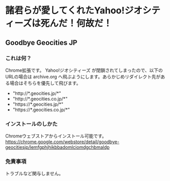 
# 諸君らが愛してくれたYahoo!ジオシティーズは死んだ！何故だ！

## Goodbye Geocities JP

### これは何？

Chrome拡張です。
Yahoo!ジオシティーズ が閉鎖されてしまったので、以下のURLの場合は archive.org へ飛ぶようにします。あらかじめリダイレクト先がある場合はそちらを優先して飛びます。

- "http://\*.geocities.jp/*"
- "http://\*.geocities.co.jp/*"
- "https://\*.geocities.jp/*"
- "https://\*.geocities.co.jp/*"

### インストールのしかた

Chromeウェブストアからインストール可能です。
https://chrome.google.com/webstore/detail/goodbye-geocitiesjp/lemfgphjhikbbadomlciomdgchbmaldp

### 免責事項

トラブルなど関与しません。
